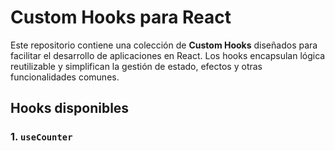 # Custom Hooks para React

Este repositorio contiene una colección de **Custom Hooks** diseñados para facilitar el desarrollo de aplicaciones en React. Los hooks encapsulan lógica reutilizable y simplifican la gestión de estado, efectos y otras funcionalidades comunes.

## Hooks disponibles

### 1. `useCounter`
